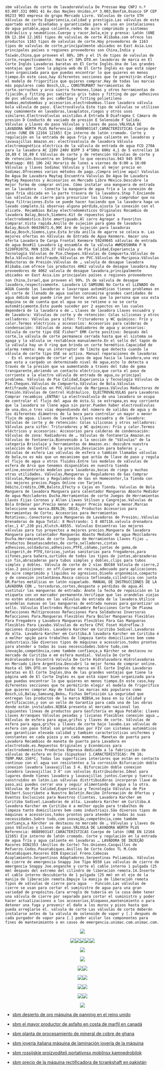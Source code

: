 
```
sbm válvulas de corte de lavadoraValvula De Pressao Wap CNPJ n.º 03.007.331 0001 41 Av.das Nações Unidas,nº 3.003,Bonfim,Osasco SP CEP 06233 903 empresa do grupo Mercado Livre. Válvulas de corte STH Válvulas de corte Experiencia,calidad y prestigio.Las válvulas de este apartado están diseñadas y garantizadas para el uso en instalaciones de agua potable,agua caliente,redes de aire comprimido y sistemas hidráulico y neumáticos.Cuerpo y racor,bola,eje y prensa: Latón (UNE EN 12.164 12.165) tipos de valvulas de corte Alibaba.com ofrece los productos 1163 tipos de valvulas de corte.Hay proveedores de 1163 tipos de valvulas de corte,principalmente ubicados en East Asia.Los principales países o regiones proveedores son China,India y Taiwán,China,que proveen el 88%，10% y el 1% de tipos de valvulas de corte,respectivamente. Hasta el 50% DTO.en lavadoras de marca en El Corte Inglés Lavadoras baratas en El Corte Inglés.Una de las grandes ventajas que tiene la página web de El Corte Inglés es que está súper bien organizada para que puedas encontrar lo que quieres en menos tiempo.En este caso,hay diferentes secciones que te permitirán elegir el modelo de frigorífico que quieres comprar.Hay de todas las marcas más populares como Bosch,LG,… CONSTRUMART herramientas de corte.serruchos y arco sierra formones,limas y otros herramientas de fijaciÓn.y fitting pvc sanitario gris tubos y fitting de ppr adhesivos de pvc vÁlvulas de pvc caÑerÍas y fitting polietileno bombas,motobombas y accesorios.electrobombas.llave lavadora válvula bola válvula de paso. Electroválvula Este tipo de válvulas se utilizan muy comúnmente en lavadoras,lavaplatos,riegos y otros usos similares.Electroválvulas asistidas.A Entrada B Diafragma C Cámara de presión D Conducto de vaciado de presión E Solenoide F Salida. Válvulas y Llaves de paso Válvulas y Llaves de paso.VÁLVULA DE LAVADORA WÜRTH PLUS Referencia: 0888903147.CARACTERÍSTICAS Cuerpo de latón (UNE EN 12164 12165) Eje interno de latón cromado. Corte y regulación en la entrada de agua fría y agua caliente en lavadoras y lavavajillas Amazon.es: electrovalvula de lavadora Válvula electromagnética eléctrica de la válvula de entrada de agua FCD 270A para la lavadora AC 220V 240V BSPP 3 4"50Hz 60Hz 4,1 de 5 estrellas 16 10,89 € 10,89 € Válvulas de corte y de retención Válvulas de corte y de retención.Encuentra en Inhogar lo que necesitas.943 945 078 Whatsapp: 681 106 242 Horario de lunes a viernes de 8:00 a 16:00 Válvulas y llaves Sodimac Válvulas y llaves al mejor precio en Sodimac.Ofrecemos varios métodos de pago.¡Compra online aquí! Valvulas De Agua De Lavadora Maytag Encuentra Valvulas De Agua De Lavadora Maytag Repuestos y Accesorios en Mercado Libre México.Descubre la mejor forma de comprar online. Cómo instalar una manguera de entrada en la lavadora  · Conecta la manguera de agua fría a la conexión de agua fría ubicada en la parte trasera de la lavadora.Step 7.Enciende las válvulas de cierre para presurizar las líneas y comprobar que no haya filtraciones.Esto se puede hacer haciendo que la lavadora haga un lavado completo.Si observas alguna pérdida,ajusta la conexión con el alicate. Recambios Balay electrodomésticos Originales Recambio de lavadora Balay,Bosch,Siemens.Kit de repuestos para electrodoméstico.Este amortiguado.Al carro Agregar a Favoritos Comparar.Vista rapida.Anillo de sujeción para goma de lavadora Balay,Bosch 00439671.6,90€ Aro de sujeción para lavadoras Balay,Bosch,Siemns,Lynx.Esta brida anilla de agarre se coloca m. Las mejores ofertas en Válvulas de Entrada de Agua Kenmore. Hacer una oferta Lavadora De Carga Frontal Kenmore 59249045 válvulas de entrada de agua Box#11 Lavadora Lg ensamble de la válvula #WM2650HRA P N 5220FR2075L MXN $336.37 Válvulas de Pie Calidad,Experiencia y Tecnología Válvulas de Pie.Cheques.Válvulas de Compuerta.Válvulas de Bola.Válvulas Antifraude.Válvulas en PVC.Válvulas de Mariposa.Válvulas Reductoras de Presión.Válvulas de … valvula de desague lavadora Alibaba.com ofrece los productos 4062 valvula de desague lavadora.Hay proveedores de 4062 valvula de desague lavadora,principalmente ubicados en East Asia.Los principales países o regiones proveedores son China,Israel,que proveen el 99%，1% de valvula de desague lavadora,respectivamente. Lavadora LG SAMSUNG No Corta el LLENADO de AGUA Cuando las lavadoras o lavarropas automáticas tienen problemas en el corte de llenado de agua suelen consumirse grandes cantidades de agua debido que puede irse por horas antes que la persona que usa esta máquina se de cuenta que el agua no se retiene o no se corta automáticamente.Esto puede suceder por 2 aspectos en las cuales dependerá de la lavadora o de … Llaves de lavadora Llaves escuadra y de lavadora: Válvulas de corte y de retención: Colas siliconas y otros selladores: Válvulas para sifón: Trituradores y WC químicos: Frío y calor.Termos eléctricos y accesorios: Accesorios para calderas de condensación: Válvulas de zona: Radiadores de agua y accesorios: Válvula de corte tipo OSE Fisher™ EMR Corte positivo: Después del corte,la válvula de corte permanece cerrada hasta que el sistema se apaga y la válvula se restablece manualmente.En el sello del tapón de la válvula hay un O ring que brinda un corte hermético.Capacidad de alarma remota: Hay un interruptor de límite que detecta cuando la válvula de corte tipo OSE se activa. Manual reparaciones de lavadoras  · Es el encargado de cortar el paso de agua hacia la lavadora,una vez que esta a cargado un determinado nivel de agua,esto lo detecta a través de la presión que va aumentando a través del tubo de goma transparente,abriendo un contacto eléctrico,que corta el paso de corriente a la electro válvula de entrada de agua,su principal problema. Válvulas de Pie Calidad,Experiencia y Tecnología Válvulas de Pie.Cheques.Válvulas de Compuerta.Válvulas de Bola.Válvulas Antifraude.Válvulas en PVC.Válvulas de Mariposa.Válvulas Reductoras de Presión.Válvulas de Control Hidráulico. ELECTROVÁLVULAS para Lavadoras Comprar recambios ¡ENTRA! La electroválvula de una lavadora se ocupa de controlar el flujo del agua de ésta.Si se estropea,es muy corriente que la lavadora se llene agua sin parar.Pueden haber electroválvulas de una,dos,o tres vías dependiendo del número de salidas de agua y de los diferentes diámetros de la boca para controlar un mayor o menor flujo de agua. Llaves de lavadora Llaves escuadra y de lavadora: Válvulas de corte y de retención: Colas siliconas y otros selladores: Válvulas para sifón: Trituradores y WC químicos: Frío y calor.Termos eléctricos y accesorios: Accesorios para calderas de condensación: Válvulas de zona: Radiadores de … Válvulas de fontanería Amazon.es Válvulas de fontanería.Bienvenido a la sección de "Válvulas" de la categoría Bricolaje y herramientas de Amazon.es: descubre nuestra selección de Control de la presión,Desviación para bañeras y … Válvulas de esfera Las válvulas de esfera o también llamadas válvulas de bola,no es más que un mecanismo que actúa de llave de paso y regula el flujo de agua u otros fluidos.Entre los modelos de válvulas de esfera de Arco que tenemos disponibles en nuestra tienda online,encontrarás modelos para lavadoras,bocas de riego y muchas otras utilidades. Válvulas,Mangueras y Reguladores de Gas Comprar Válvulas,Mangueras y Reguladores de Gas en Homecenter,la Tienda con los mejores precios.Pagos Online con Tarjeta Débito,Crédito,CMR,Baloto,Efecty o Cajas en Tienda. Valvulas de Bola Manguera de lavadora Manguera para calentador Mangueras Abasto Medidor de agua Mezcladores Ducha.Herramientas de corte Juegos de Herramientas Llaves Fijas Coronas y Allen Llaves Stilson y Cangrejas.Valvulas de Bola Ordenar por.Precio menor a mayor Precio mayor a menor.Marcas Seleccione una marca.BERLIN; DECA; Productos Accesorios para Herramientas de Corte; Accesorios para Herramientas Rotativas;.Conectores para Mangueras de Lavadoras de Presión;.Válvulas Drenadoras de Agua Total: 8 Mostrando: 1 8 407116.valvula drenadora elec,1 4",230 psi,Klutch.48555. Valvulas Encuentras las mejores válvulas para tus proyectos a mejores precios.Manguera de lavadora Manguera para calentador Mangueras Abasto Medidor de agua Mezcladores Ducha.Herramientas de corte Juegos de Herramientas Llaves Fijas … Productos Desatascadotes,de corte,selladores,cintas adhesivas,soldaduras,adhesivos,PTFE,cáñamo,juntas de goma,de klingerit,de PTFE,tóricas,juntas sanitarias para fregaderos,para sifones,para bañera,surtidos de todos los tipos de juntas,abrazaderas sin fin,abrazaderas para tubos simples y dobles,clips para tubos simples y dobles. Válvula de corte de 2 vías BUC60 Válvula de cierre,2 vías.2 posiciones: on off.Cuerpo en resina,adecuado para aplicaciones de aire comprimido y líquidos no agresivos.Diseño ergonómico,compacto y de conexión instantánea.Rosca cónica teflonada,cilíndrica con junta OR.Partes metálicas en latón niquelado. MANUAL DE INSTRUCCIONES DE LA LAVADORA CON … torceduras,cortes,desgaste o pérdidas de agua.Al sustituir las mangueras de entrada: Anote la fecha de reposición en la etiqueta con un marcador permanente.Verifique que las arandelas viejas no estén atascadas en las válvulas de entrada de la lavadora.Utilice arandelas nuevas en las mangueras de entrada nuevas para garantizar un sello. Válvulas Electrodos Microalambre Refacciones Corte De Plasma Refacciones Multiprocesos Refacciones Para Soldadoras Inversoras Refacciones Para.Mangueras Flexibles Para Boiler Mangueras Flexibles Para Fregadero y Lavadora Mangueras Flexibles Para Gas Mangueras Flexibles Para Lavabo.Válvulas de esfera CPVC Foset Hidroflow.3 opciones disponibles. Lavadora Karcher em Curitiba Sodivel.Lavadoras de alta. Lavadora Karcher em Curitiba.A lavadora Karcher em Curitiba é a melhor opção para trabalhos de limpeza tanto domiciliares bem como industriais.São diversos tipos de máquinas e acessórios,todos prontos para atender a todas às suas necessidades.Sobre tudo,com inovação,competência,como também confiança,a Kärcher se destacou no mercado de Curitiba e em esfera mundial. Valvula De Corte Hidrolavadora Encontrá Valvula De Corte Hidrolavadora Hidrolavadoras en Mercado Libre Argentina.Descubrí la mejor forma de comprar online. Hasta el 50% DTO.en lavadoras de marca en El Corte Inglés Lavadoras baratas en El Corte Inglés.Una de las grandes ventajas que tiene la página web de El Corte Inglés es que está súper bien organizada para que puedas encontrar lo que quieres en menos tiempo.En este caso,hay diferentes secciones que te permitirán elegir el modelo de frigorífico que quieres comprar.Hay de todas las marcas más populares como Bosch,LG,Balay,Samsung,Beko… Fichas Definición La seguridad que entregan los productos de la marca NIBSA,se basa en su Calidad y Certificación,y son un sello de Garantía para cada una de las obras donde están instalados.NIBSA presenta al mercado nacional las siguientes líneas de productos para Gasfitería en Agua Potable: Llaves Llaves Arranques Válvulas pesadas y livianas Flexibles conexión agua … Válvulas de esfera para agua,grifos y llaves de corte. Válvulas de esfera para agua,grifos y llaves de corte bajo lavabo.Las válvulas de esfera con paso total son producidas por FIV con sistemas automáticos que garantizan elevada calidad y también características uniformes y constantes en cada pieza y en cada momento. Manetas de puerta para Lavadora Recambios de maneta de puerta para Lavadora en electrotodo.es.Repuestos Originales y Económicos para electrodomésticos Productos Empresa dedicada a la fabricación de válvulas de esfera en Orio (Gipuzkoa) 1.CARACTERÍSTICAS: PN 16; TEMP.MAX.150ºC; Todas las superficies interiores que están en contacto continuo con el agua son resistentes a la corrosión Bifurcación doble conexion lavadora lavavajillas 3 4. Bifurcación doble conexion lavadora lavavajillas 3 4" con valvulas distribuidoras.Ideal para lugares donde tienes lavadora y lavavajillas juntos.Cuerpo y tuerca construídos en latón.Las válvulas distrtibuidoras incorporan llave de paso,así puedes cerrar una y seguir alimentando de agua a la otra. Válvulas de Pie Calidad,Experiencia y Tecnología Válvulas de Pie Helbert.Suscribete a Nuestro Boletín.Recibe Información de Ofertas y Eventos Exclusivos para Nuestros Clientes. Lavadora Karcher em Curitiba Sodivel.Lavadoras de alta. Lavadora Karcher em Curitiba.A lavadora Karcher em Curitiba é a melhor opção para trabalhos de limpeza tanto domiciliares bem como industriais.São diversos tipos de máquinas e acessórios,todos prontos para atender a todas às suas necessidades.Sobre tudo,com inovação,competência,como também confiança,a Kärcher se destacou no mercado de … Válvulas y Llaves de paso Válvulas y Llaves de paso.VÁLVULA DE LAVADORA WÜRTH PLUS Referencia: 0888903147.CARACTERÍSTICAS Cuerpo de latón (UNE EN 12164 12165) Eje interno de latón cromado. Corte y regulación en la entrada de agua fría y agua caliente en lavadoras … LAVADORA DE INJEÇÃO Racores DIN2353 (Anillos de Corte) Tes.Uniones.Casquillos de Refuerzo.Codos.Pasatabiques.Anillos De Corte.Codos TL M.Codo Pasatabiques.Racores DIN Especial Freno.Cabezas Acoplamiento.Serpentinas Adaptadores.Serpentinas Poliamida. Válvulas de cierre de emergencia Snappy Joe Tipo N550 Las válvulas de cierre de emergencia Snappy Joe.enganche y corte el cable interno 1 pulgada (25 mm) después del extremo del cilindro de liberación remota.14.Inserte el cable interno descubierto de 1 pulgada (25 mm) en el eje de la manija de liberación remota.Empuje la manija de liberación remota Tipos de válvulas de cierre para agua  · Función.Las válvulas de cierre se usan para cortar el suministro de agua para una gran variedad de propósitos.Cara arreglo de tubería en la casa debe tener una válvula de cierre por separado para cortar el suministro y poder hacer actualizaciones a los accesorios,bloqueos,mantenimiento o para detener una fuga y prevenir el daño a los muros y pisos hasta que pueda arreglarse el. válvula de corte Las válvulas de corte deberán instalarse antes de la válvula de solenoide de vapor y [.] después de cada purgador de vapor para [.] poder aislar los componentes para fines de mantenimiento o en casos de emergencia.unimac.com.unimac.com. 
```

<div align="center">

<a href="https://es-crusher.shibang-china.com/github&k=sbm+v%C3%A1lvulas+de+corte+de+lavadora"><img src="https://static.shibang-china.com/es/crusher/logo.jpg"></a>

<a href="https://es-crusher.shibang-china.com/github&k=sbm+v%C3%A1lvulas+de+corte+de+lavadora"><img src="https://static.shibang-china.com/es/crusher/index.jpg"></a><a href="https://es-crusher.shibang-china.com/material.htmlgithub&k=sbm+v%C3%A1lvulas+de+corte+de+lavadora"><img src="https://static.shibang-china.com/es/crusher/material.jpg"></a><a href="https://es-crusher.shibang-china.com/application.htmlgithub&k=sbm+v%C3%A1lvulas+de+corte+de+lavadora"><img src="https://static.shibang-china.com/es/crusher/application.jpg"></a><a href="https://es-crusher.shibang-china.com/aboutus.htmlgithub&k=sbm+v%C3%A1lvulas+de+corte+de+lavadora"><img src="https://static.shibang-china.com/es/crusher/aboutus.jpg"></a><a href="https://es-crusher.shibang-china.com/contact.htmlgithub&k=sbm+v%C3%A1lvulas+de+corte+de+lavadora"><img src="https://static.shibang-china.com/es/crusher/contact.jpg"></a>

<a href="https://es-crusher.shibang-china.com/github&k=sbm+v%C3%A1lvulas+de+corte+de+lavadora"><img src="https://static.shibang-china.com/es/crusher/banner.jpg"></a>

<a href="https://swt.shibang-china.com/github&k=sbm+v%C3%A1lvulas+de+corte+de+lavadora"><img src="https://static.shibang-china.com/es/crusher/text.jpg"></a>

<a href="https://swt.shibang-china.com/github&k=sbm+v%C3%A1lvulas+de+corte+de+lavadora"><img src="https://static.shibang-china.com/es/crusher/chat.jpg"></a><a href="https://es-crusher.shibang-china.com/contact.htmlgithub&k=sbm+v%C3%A1lvulas+de+corte+de+lavadora"><img src="https://static.shibang-china.com/es/crusher/message.jpg"></a>

<a href="https://es-crusher.shibang-china.com/products/pe.htmlgithub&k=sbm+v%C3%A1lvulas+de+corte+de+lavadora"><img src="https://static.shibang-china.com/es/crusher/pe.jpg"></a><a href="https://es-crusher.shibang-china.com/products/pf.htmlgithub&k=sbm+v%C3%A1lvulas+de+corte+de+lavadora"><img src="https://static.shibang-china.com/es/crusher/pf.jpg"></a>

<a href="https://es-crusher.shibang-china.com/products/hpt.htmlgithub&k=sbm+v%C3%A1lvulas+de+corte+de+lavadora"><img src="https://static.shibang-china.com/es/crusher/hpt.jpg"></a><a href="https://es-crusher.shibang-china.com/products/vsi.htmlgithub&k=sbm+v%C3%A1lvulas+de+corte+de+lavadora"><img src="https://static.shibang-china.com/es/crusher/vsi.jpg"></a>

<a href="https://es-crusher.shibang-china.com/products/klv.htmlgithub&k=sbm+v%C3%A1lvulas+de+corte+de+lavadora"><img src="https://static.shibang-china.com/es/crusher/klv.jpg"></a><a href="https://es-crusher.shibang-china.com/products/portable.htmlgithub&k=sbm+v%C3%A1lvulas+de+corte+de+lavadora"><img src="https://static.shibang-china.com/es/crusher/portable.jpg"></a>

<a href="https://swt.shibang-china.com/github&k=sbm+v%C3%A1lvulas+de+corte+de+lavadora"><img src="https://static.shibang-china.com/es/crusher/case.jpg"></a>

</div>


* [sbm desierto de oro máquina de panning en el reino unido](sbm%20desierto%20de%20oro%20m%C3%A1quina%20de%20panning%20en%20el%20reino%20unido.md)

* [sbm el mayor productor de asfalto en costa de marfil en canadá](sbm%20el%20mayor%20productor%20de%20asfalto%20en%20costa%20de%20marfil%20en%20canad%C3%A1.md)

* [sbm planta de procesamiento de mineral de cobre de ghana](sbm%20planta%20de%20procesamiento%20de%20mineral%20de%20cobre%20de%20ghana.md)

* [sbm joyería italiana máquina de laminación joyería de la máquina](sbm%20joyer%C3%ADa%20italiana%20m%C3%A1quina%20de%20laminaci%C3%B3n%20joyer%C3%ADa%20de%20la%20m%C3%A1quina.md)

* [sbm rossijskie proizvoditeli portativnsx mobilnsx kamnedrobilok](sbm%20rossijskie%20proizvoditeli%20portativnsx%20mobilnsx%20kamnedrobilok.md)

* [sbm precio de la máquina rectificadora de tcrankshaft en pakistán](sbm%20precio%20de%20la%20m%C3%A1quina%20rectificadora%20de%20tcrankshaft%20en%20pakist%C3%A1n.md)